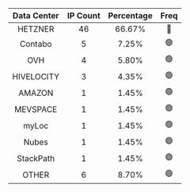 | Data Center | IP Count | Percentage | Freq |
|:------------:|:--------:|:-----------:|:-----:|
| HETZNER | 46 | 66.67% | 🔴 |
| Contabo | 5 | 7.25% | 🟢 |
| OVH | 4 | 5.80% | 🟢 |
| HIVELOCITY | 3 | 4.35% | 🟢 |
| AMAZON | 1 | 1.45% | 🟢 |
| MEVSPACE | 1 | 1.45% | 🟢 |
| myLoc | 1 | 1.45% | 🟢 |
| Nubes | 1 | 1.45% | 🟢 |
| StackPath | 1 | 1.45% | 🟢 |
| OTHER | 6 | 8.70% | 🟢 |